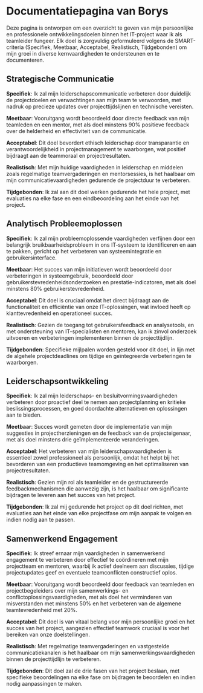 # Documentatiepagina van Borys

Deze pagina is ontworpen om een overzicht te geven van mijn persoonlijke en professionele ontwikkelingsdoelen binnen het IT-project waar ik als teamleider fungeer. Elk doel is zorgvuldig geformuleerd volgens de SMART-criteria (Specifiek, Meetbaar, Acceptabel, Realistisch, Tijdgebonden) om mijn groei in diverse kernvaardigheden te ondersteunen en te documenteren.

## Strategische Communicatie

**Specifiek**: Ik zal mijn leiderschapscommunicatie verbeteren door duidelijk de projectdoelen en verwachtingen aan mijn team te verwoorden, met nadruk op precieze updates over projecttijdslijnen en technische vereisten.

**Meetbaar**: Vooruitgang wordt beoordeeld door directe feedback van mijn teamleden en een mentor, met als doel minstens 90% positieve feedback over de helderheid en effectiviteit van de communicatie.

**Acceptabel**: Dit doel bevordert ethisch leiderschap door transparantie en verantwoordelijkheid in projectmanagement te waarborgen, wat positief bijdraagt aan de teammoraal en projectresultaten.

**Realistisch**: Met mijn huidige vaardigheden in leiderschap en middelen zoals regelmatige teamvergaderingen en mentorsessies, is het haalbaar om mijn communicatievaardigheden gedurende de projectduur te verbeteren.

**Tijdgebonden**: Ik zal aan dit doel werken gedurende het hele project, met evaluaties na elke fase en een eindbeoordeling aan het einde van het project.

## Analytisch Probleemoplossen

**Specifiek**: Ik zal mijn probleemoplossende vaardigheden verfijnen door een belangrijk bruikbaarheidsprobleem in ons IT-systeem te identificeren en aan te pakken, gericht op het verbeteren van systeemintegratie en gebruikersinterface.

**Meetbaar**: Het succes van mijn initiatieven wordt beoordeeld door verbeteringen in systeemgebruik, beoordeeld door gebruikerstevredenheidsonderzoeken en prestatie-indicatoren, met als doel minstens 80% gebruikerstevredenheid.

**Acceptabel**: Dit doel is cruciaal omdat het direct bijdraagt aan de functionaliteit en efficiëntie van onze IT-oplossingen, wat invloed heeft op klanttevredenheid en operationeel succes.

**Realistisch**: Gezien de toegang tot gebruikersfeedback en analysetools, en met ondersteuning van IT-specialisten en mentoren, kan ik zinvol onderzoek uitvoeren en verbeteringen implementeren binnen de projecttijdlijn.

**Tijdgebonden**: Specifieke mijlpalen worden gesteld voor dit doel, in lijn met de algehele projectdeadlines om tijdige en geïntegreerde verbeteringen te waarborgen.

## Leiderschapsontwikkeling

**Specifiek**: Ik zal mijn leiderschaps- en besluitvormingsvaardigheden verbeteren door proactief deel te nemen aan projectplanning en kritieke beslissingsprocessen, en goed doordachte alternatieven en oplossingen aan te bieden.

**Meetbaar**: Succes wordt gemeten door de implementatie van mijn suggesties in projectherzieningen en de feedback van de projecteigenaar, met als doel minstens drie geïmplementeerde veranderingen.

**Acceptabel**: Het verbeteren van mijn leiderschapsvaardigheden is essentieel zowel professioneel als persoonlijk, omdat het helpt bij het bevorderen van een productieve teamomgeving en het optimaliseren van projectresultaten.

**Realistisch**: Gezien mijn rol als teamleider en de gestructureerde feedbackmechanismen die aanwezig zijn, is het haalbaar om significante bijdragen te leveren aan het succes van het project.

**Tijdgebonden**: Ik zal mij gedurende het project op dit doel richten, met evaluaties aan het einde van elke projectfase om mijn aanpak te volgen en indien nodig aan te passen.

## Samenwerkend Engagement

**Specifiek**: Ik streef ernaar mijn vaardigheden in samenwerkend engagement te verbeteren door effectief te coördineren met mijn projectteam en mentoren, waarbij ik actief deelneem aan discussies, tijdige projectupdates geef en eventuele teamconflicten constructief oplos.

**Meetbaar**: Vooruitgang wordt beoordeeld door feedback van teamleden en projectbegeleiders over mijn samenwerkings- en conflictoplossingsvaardigheden, met als doel het verminderen van misverstanden met minstens 50% en het verbeteren van de algemene teamtevredenheid met 20%.

**Acceptabel**: Dit doel is van vitaal belang voor mijn persoonlijke groei en het succes van het project, aangezien effectief teamwork cruciaal is voor het bereiken van onze doelstellingen.

**Realistisch**: Met regelmatige teamvergaderingen en vastgestelde communicatiekanalen is het haalbaar om mijn samenwerkingsvaardigheden binnen de projecttijdlijn te verbeteren.

**Tijdgebonden**: Dit doel zal de drie fasen van het project beslaan, met specifieke beoordelingen na elke fase om bijdragen te beoordelen en indien nodig aanpassingen te maken.
